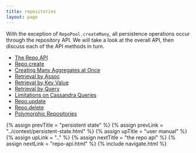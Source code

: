 ```yaml
---
title: repositories
layout: page
---
```


With the exception of `RepoPool.createMany`, all persistence
operations occur through the repository API. We will take a look at
the overall API, then discuss each of the API methods in turn.

- [The Repo API](repo-api.html)
- [Repo.create](create.html)
- [Creating Many Aggregates at Once](create-many.html)
- [Retrieval by Assoc](retrieve-assoc.html)
- [Retrieval by Key Value](retrieve-keyval.html)
- [Retrieval by Query](query.html)
- [Limitations on Cassandra Queries](cassandra-query-limits.html)
- [Repo.update](update.html)
- [Repo.delete](delete.html)
- [Polymorphic Repositories](poly.html)

{% assign prevTitle = "persistent state" %}
{% assign prevLink = "../context/persistent-state.html" %}
{% assign upTitle = "user manual" %}
{% assign upLink = ".." %}
{% assign nextTitle = "the repo api" %}
{% assign nextLink = "repo-api.html" %}
{% include navigate.html %}
